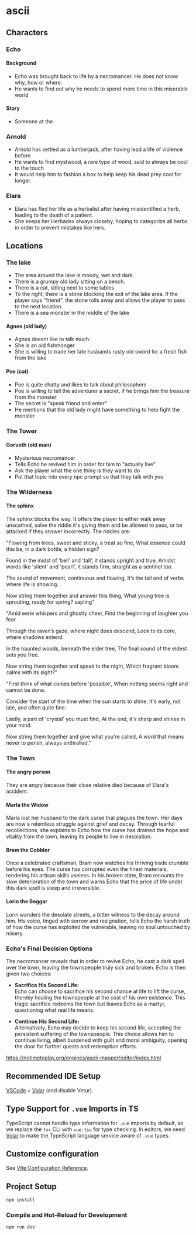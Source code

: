 # ascii

## Characters

### Echo

#### Background
- Echo was brought back to life by a necromancer. He does not know why, how or where.
- He wants to find out why he needs to spend more time in this miserable world

#### Story
 - Someone at the 

### Arnold
- Arnold has settled as a lumberjack, after having lead a life of violence before
- He wants to find mystwood, a rare type of wood, said to always be cool to the touch
- It would help him to fashion a box to help keep his dead prey cool for longer.

### Elara
- Elara has fled her life as a herbalist after having misidentified a herb, leading to the death of a patient.
- She keeps her Herbadex always closeby, hoping to categorize all herbs in order to prevent mistakes like hers.


## Locations

### The lake
- The area around the lake is moody, wet and dark.
- There is a grumpy old lady sitting on a bench.
- There is a cat, sitting next to some tables
- To the right, there is a stone blocking the exit of the lake area. If the player says "friend", the stone rolls away and allows the player to pass to the next location.
- There is a sea monster in the middle of the lake

#### Agnes (old lady)
- Agnes doesnt like to talk much.
- She is an old fishmonger
- She is willing to trade her late husbands rusty old sword for a fresh fish from the lake

#### Poe (cat)
- Poe is quite chatty and likes to talk about philosophers
- Poe is willing to tell the adventurer a secret, if he brings him the treasure from the monster
- The secret is "speak friend and enter"
- He mentions that the old lady might have something to help fight the monster

### The Tower
#### Gorvoth (old man)
- Mysterious necromancer
- Tells Echo he revived him in order for him to "actually live"
- Ask the player what the one thing is they want to do
- Put that topic into every npc prompt so that they talk with you


### The Wilderness
#### The sphinx
The sphinx blocks the way.
It offers the player to either walk away unscathed, solve the riddle it's giving them and be allowed to pass, or be attacked if they answer incorrectly.
The riddles are:

"Flowing from trees, sweet and sticky, a treat so fine,
What essence could this be, in a dark bottle, a hidden sign?

Found in the midst of 'bell' and 'tall', it stands upright and true,
Amidst words like 'silent' and 'pearl', it stands firm, straight as a sentinel too.

The sound of movement, continuous and flowing,
It’s the tail end of verbs where life is showing.

Now string them together and answer this thing,
What young tree is sprouting, ready for spring?
sapling"


"Amid eerie whispers and ghostly cheer,
Find the beginning of laughter you fear.

Through the raven’s gaze, where night does descend,
Look to its core, where shadows extend.

In the haunted woods, beneath the elder tree,
The final sound of the eldest sets you free.

Now string them together and speak to the night,
Which fragrant bloom calms with its sight?"


"First think of what comes before 'possible',
When nothing seems right and cannot be done.

Consider the start of the time when the sun starts to shine,
It's early, not late, and often quite fine.

Lastly, a part of 'crystal' you must find,
At the end, it's sharp and shines in your mind.

Now string them together and give what you're called,
A word that means never to perish, always enthralled."


### The Town
#### The angry person
They are angry because their close relative died because of Elara's accident.

#### Marla the Widow
Marla lost her husband to the dark curse that plagues the town. Her days are now a relentless struggle against grief and decay. Through tearful recollections, she explains to Echo how the curse has drained the hope and vitality from the town, leaving its people to live in desolation.

#### Bram the Cobbler
Once a celebrated craftsman, Bram now watches his thriving trade crumble before his eyes. The curse has corrupted even the finest materials, rendering his artisan skills useless. In his broken state, Bram recounts the slow deterioration of the town and warns Echo that the price of life under this dark spell is steep and irreversible.

#### Lorin the Beggar
Lorin wanders the desolate streets, a bitter witness to the decay around him. His voice, tinged with sorrow and resignation, tells Echo the harsh truth of how the curse has exploited the vulnerable, leaving no soul untouched by misery.

### Echo's Final Decision Options

The necromancer reveals that in order to revive Echo, he cast a dark spell over the town, leaving the townspeople truly sick and broken. Echo is then given two choices:

- **Sacrifice His Second Life:**  
  Echo can choose to sacrifice his second chance at life to lift the curse, thereby healing the townspeople at the cost of his own existence. This tragic sacrifice redeems the town but leaves Echo as a martyr, questioning what real life means.

- **Continue His Second Life:**  
  Alternatively, Echo may decide to keep his second life, accepting the persistent suffering of the townspeople. This choice allows him to continue living, albeit burdened with guilt and moral ambiguity, opening the door for further quests and redemption efforts.


https://notimetoplay.org/engines/ascii-mapper/editor/index.html

## Recommended IDE Setup

[VSCode](https://code.visualstudio.com/) + [Volar](https://marketplace.visualstudio.com/items?itemName=Vue.volar) (and disable Vetur).

## Type Support for `.vue` Imports in TS

TypeScript cannot handle type information for `.vue` imports by default, so we replace the `tsc` CLI with `vue-tsc` for type checking. In editors, we need [Volar](https://marketplace.visualstudio.com/items?itemName=Vue.volar) to make the TypeScript language service aware of `.vue` types.

## Customize configuration

See [Vite Configuration Reference](https://vitejs.dev/config/).

## Project Setup

```sh
npm install
```

### Compile and Hot-Reload for Development

```sh
npm run dev
```
